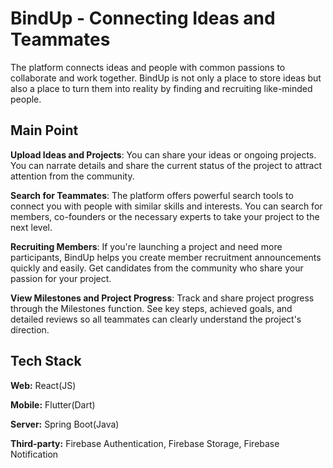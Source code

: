 
# BindUp - Connecting Ideas and Teammates

The platform connects ideas and people with common passions to collaborate and work together. BindUp is not only a place to store ideas but also a place to turn them into reality by finding and recruiting like-minded people.

## Main Point

**Upload Ideas and Projects**: You can share your ideas or ongoing projects. You can narrate details and share the current status of the project to attract attention from the community.

**Search for Teammates**: The platform offers powerful search tools to connect you with people with similar skills and interests. You can search for members, co-founders or the necessary experts to take your project to the next level.

**Recruiting Members**: If you're launching a project and need more participants, BindUp helps you create member recruitment announcements quickly and easily. Get candidates from the community who share your passion for your project.

**View Milestones and Project Progress**: Track and share project progress through the Milestones function. See key steps, achieved goals, and detailed reviews so all teammates can clearly understand the project's direction.

## Tech Stack

**Web:** React(JS)

**Mobile:** Flutter(Dart)

**Server:** Spring Boot(Java)

**Third-party:** Firebase Authentication, Firebase Storage, Firebase Notification
